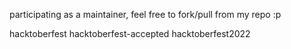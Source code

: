 participating as a maintainer, feel free to fork/pull from my repo  :p

hacktoberfest hacktoberfest-accepted hacktoberfest2022

